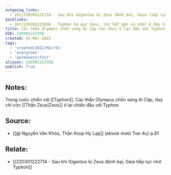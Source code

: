 ```yaml
---
outgoing_links:
  - Zet/220301222714 - Sau khi Gigantos bị Zeus đánh bại, Gaia tiếp tục nhờ Typhon
backlinks:
  - Zet/220301223636 - Typhon hạ gục Zeus, lóc hết gân và nhốt ở đảo Sicile
title: Các thần Olympus chốn sang Ai Cập còn Zeus ở lại đấu với Typhon
UID: 220301223350
created: 01-Mar-2022
tags:
  - 'created/2022/Mar/01'
  - 'evergreen'
  - 'permanent/fact'
aliases: 220301223350
publish: True
---
```

## Notes:
Trong cuộc chiến với [[Typhon]], Các thần Olympus chốn sang Ai Cập, duy chỉ còn [[Thần Zeus|Zeus]] ở lại chiến đấu với Typhon

## Source:
- [[@ Nguyễn Văn Khỏa, Thần thoại Hy Lạp]] (ebook mobi Tve-4u) p.81

## Relate:
- [[220301222714 - Sau khi Gigantos bị Zeus đánh bại, Gaia tiếp tục nhờ Typhon]]